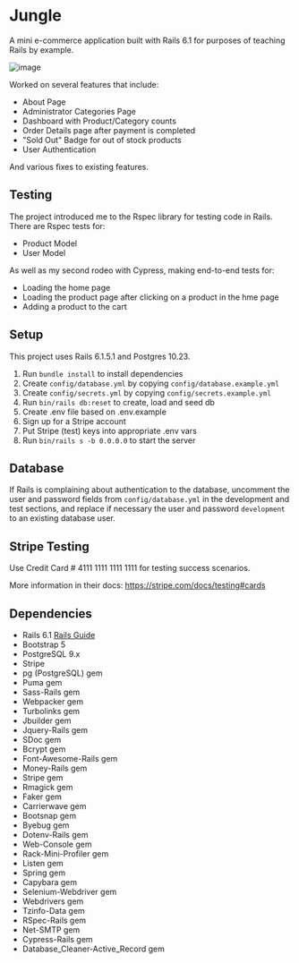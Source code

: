 # Jungle

A mini e-commerce application built with Rails 6.1 for purposes of teaching Rails by example.

![image](https://user-images.githubusercontent.com/118940458/225480009-fefc84fb-11fe-4449-94a2-3ff1fe4db005.png)


Worked on several features that include: 

- About Page
- Administrator Categories Page
- Dashboard with Product/Category counts
- Order Details page after payment is completed
- "Sold Out" Badge for out of stock products
- User Authentication

And various fixes to existing features.

## Testing

The project introduced me to the Rspec library for testing code in Rails. 
There are Rspec tests for:

- Product Model
- User Model

As well as my second rodeo with Cypress, making end-to-end tests for:

- Loading the home page
- Loading the product page after clicking on a product in the hme page
- Adding a product to the cart

## Setup

This project uses Rails 6.1.5.1 and Postgres 10.23.

1. Run `bundle install` to install dependencies
2. Create `config/database.yml` by copying `config/database.example.yml`
3. Create `config/secrets.yml` by copying `config/secrets.example.yml`
4. Run `bin/rails db:reset` to create, load and seed db
5. Create .env file based on .env.example
6. Sign up for a Stripe account
7. Put Stripe (test) keys into appropriate .env vars
8. Run `bin/rails s -b 0.0.0.0` to start the server

## Database

If Rails is complaining about authentication to the database, uncomment the user and password fields from `config/database.yml` in the development and test sections, and replace if necessary the user and password `development` to an existing database user.

## Stripe Testing


Use Credit Card # 4111 1111 1111 1111 for testing success scenarios.

More information in their docs: <https://stripe.com/docs/testing#cards>

## Dependencies

- Rails 6.1 [Rails Guide](http://guides.rubyonrails.org/v6.1/)
- Bootstrap 5
- PostgreSQL 9.x
- Stripe
- pg (PostgreSQL) gem
- Puma gem
- Sass-Rails gem
- Webpacker gem
- Turbolinks gem
- Jbuilder gem
- Jquery-Rails gem
- SDoc gem
- Bcrypt gem
- Font-Awesome-Rails gem
- Money-Rails gem
- Stripe gem
- Rmagick gem
- Faker gem
- Carrierwave gem
- Bootsnap gem
- Byebug gem
- Dotenv-Rails gem
- Web-Console gem
- Rack-Mini-Profiler gem
- Listen gem
- Spring gem
- Capybara gem
- Selenium-Webdriver gem
- Webdrivers gem
- Tzinfo-Data gem
- RSpec-Rails gem
- Net-SMTP gem
- Cypress-Rails gem
- Database_Cleaner-Active_Record gem
